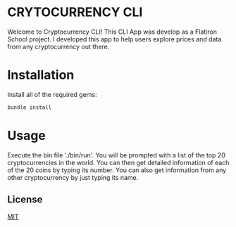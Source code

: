 
# CRYTOCURRENCY CLI
Welcome to Cryptocurrency CLI! This CLI App was develop as a Flatiron School project. I developed this app to help users explore prices and data from any cryptocurrency out there.

# Installation
Install all of the required gems:
```ruby
bundle install
```

# Usage
Execute the bin file './bin/run'. 
You will be prompted with a list of the top 20 cryptocurrencies in the world. You can then get detailed information of each of the 20 coins by typing its number.
You can also get information from any other cryptocurrency by just typing its name. 

## License
[MIT](https://github.com/drivera53/cli_cryptocurrency_data/blob/main/LICENSE)